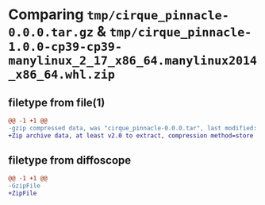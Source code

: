 # Comparing `tmp/cirque_pinnacle-0.0.0.tar.gz` & `tmp/cirque_pinnacle-1.0.0-cp39-cp39-manylinux_2_17_x86_64.manylinux2014_x86_64.whl.zip`

## filetype from file(1)

```diff
@@ -1 +1 @@
-gzip compressed data, was "cirque_pinnacle-0.0.0.tar", last modified: Fri Apr 21 02:32:28 2023, max compression
+Zip archive data, at least v2.0 to extract, compression method=store
```

## filetype from diffoscope

```diff
@@ -1 +1 @@
-GzipFile
+ZipFile
```

